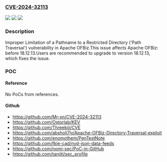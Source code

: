 ### [CVE-2024-32113](https://cve.mitre.org/cgi-bin/cvename.cgi?name=CVE-2024-32113)
![](https://img.shields.io/static/v1?label=Product&message=Apache%20OFBiz&color=blue)
![](https://img.shields.io/static/v1?label=Version&message=0%3C%2018.12.13%20&color=brighgreen)
![](https://img.shields.io/static/v1?label=Vulnerability&message=CWE-22%20Improper%20Limitation%20of%20a%20Pathname%20to%20a%20Restricted%20Directory%20('Path%20Traversal')&color=brighgreen)

### Description

Improper Limitation of a Pathname to a Restricted Directory ('Path Traversal') vulnerability in Apache OFBiz.This issue affects Apache OFBiz: before 18.12.13.Users are recommended to upgrade to version 18.12.13, which fixes the issue.

### POC

#### Reference
No PoCs from references.

#### Github
- https://github.com/Mr-xn/CVE-2024-32113
- https://github.com/Ostorlab/KEV
- https://github.com/Threekiii/CVE
- https://github.com/absholi7ly/Apache-OFBiz-Directory-Traversal-exploit
- https://github.com/enomothem/PenTestNote
- https://github.com/fkie-cad/nvd-json-data-feeds
- https://github.com/nomi-sec/PoC-in-GitHub
- https://github.com/tanjiti/sec_profile

